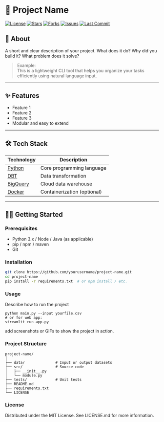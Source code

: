 # 🌻 Project Name

[![License](https://img.shields.io/github/license/nileshhazra/README?style=flat-square)](LICENSE)
[![Stars](https://img.shields.io/github/stars/freeCodeCamp/freeCodeCamp?style=flat-square)](https://github.com/yourusername/project-name/stargazers)
[![Forks](https://img.shields.io/github/forks/freeCodeCamp/freeCodeCamp?style=flat-square)](https://github.com/yourusername/project-name/fork)
[![Issues](https://img.shields.io/github/issues/freeCodeCamp/freeCodeCamp?style=flat-square)](https://github.com/yourusername/project-name/issues)
[![Last Commit](https://img.shields.io/github/last-commit/nileshhazra/Python?style=flat-square)](https://github.com/yourusername/project-name/commits)


## 📖 About

A short and clear description of your project. What does it do? Why did you build it? What problem does it solve?

> Example:  
> This is a lightweight CLI tool that helps you organize your tasks efficiently using natural language input.

---

## ✨ Features

- Feature 1
- Feature 2
- Feature 3
- Modular and easy to extend

---

## 🛠 Tech Stack

| Technology | Description |
|------------|-------------|
| [Python](https://www.python.org/) | Core programming language |
| [DBT](https://www.getdbt.com/) | Data transformation |
| [BigQuery](https://cloud.google.com/bigquery) | Cloud data warehouse |
| [Docker](https://www.docker.com/) | Containerization (optional) |

---

## 🧑‍💻 Getting Started

### Prerequisites

- Python 3.x / Node / Java (as applicable)
- pip / npm / maven
- Git

### Installation

```bash
git clone https://github.com/yourusername/project-name.git
cd project-name
pip install -r requirements.txt  # or npm install / etc.
```

### Usage
Describe how to run the project
```
python main.py --input yourfile.csv
# or for web app:
streamlit run app.py
```
add screenshots or GIFs to show the project in action.

### Project Structure
```text
project-name/
│
├── data/              # Input or output datasets
├── src/               # Source code
│   ├── __init__.py
│   └── module.py
├── tests/             # Unit tests
├── README.md
├── requirements.txt
└── LICENSE
```

### License
Distributed under the MIT License. See LICENSE.md for more information.


